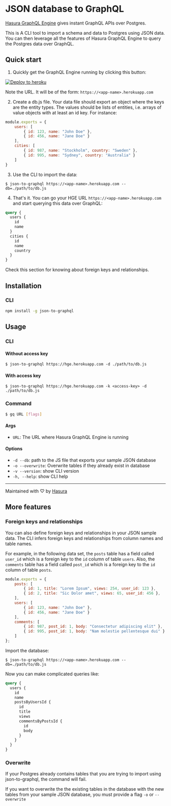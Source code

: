 # JSON database to GraphQL

[Hasura GraphQL Engine](https://hasura.io) gives instant GraphQL APIs over Postgres.

This is A CLI tool to import a schema and data to Postgres using JSON data. You can then leverage all the features of Hasura GraphQL Engine to query the Postgres data over GraphQL.

## Quick start

1. Quickly get the GraphQL Engine running by clicking this button:

[![Deploy to heroku](https://www.herokucdn.com/deploy/button.svg)](https://heroku.com/deploy?template=https://github.com/hasura/graphql-engine-heroku)

  Note the URL. It will be of the form: `https://<app-name>.herokuapp.com`

2. Create a db.js file. Your data file should export an object where the keys are the entity types. The values should be lists of entities, i.e. arrays of value objects with at least an id key. For instance:

  ```js
  module.exports = {
      users: [
          { id: 123, name: "John Doe" },
          { id: 456, name: "Jane Doe" }
      ],
      cities: [
          { id: 987, name: "Stockholm", country: "Sweden" },
          { id: 995, name: "Sydney", country: "Australia" }
      ]
  }
  ```

3. Use the CLI to import the data:

  ```
  $ json-to-graphql https://<app-name>.herokuapp.com --db=./path/to/db.js 
  ```

4. That's it. You can go your HGE URL `https://<app-name>.herokuapp.com` and start querying this data over GraphQL:

  ```graphql
  query {
    users {
      id
      name
    }
    cities {
      id
      name
      country
    }
  }
  ```

Check this section for knowing about foreign keys and relationships.

## Installation

### CLI

```bash
npm install -g json-to-graphql
```

## Usage

### CLI

#### Without access key

```
$ json-to-graphql https://hge.herokuapp.com -d ./path/to/db.js
```

#### With access key

```
$ json-to-graphql https://hge.herokuapp.com -k <access-key> -d ./path/to/db.js
```

### Command

```bash
$ gq URL [flags]
```

#### Args

* `URL`: The URL where Hasura GraphQL Engine is running

#### Options

- `-d --db`: path to the JS file that exports your sample JSON database
- `-o --overwrite`: Overwrite tables if they already exist in database
- `-v --version`: show CLI version
- `-h, --help`: show CLI help

---
Maintained with ♡ by <a href="https://hasura.io">Hasura</a>

## More features

### Foreign keys and relationships

You can also define foreign keys and relationships in your JSON sample data. The CLI infers foreign keys and relationships from column names and table names.

For example, in the following data set, the `posts` table has a field called `user_id` which is a foreign key to the `id`  column of table `users`. Also, the `comments` table has a field called `post_id` which is a foreign key to the `id`  column of table `posts`.

```js
module.exports = {
    posts: [
        { id: 1, title: "Lorem Ipsum", views: 254, user_id: 123 },
        { id: 2, title: "Sic Dolor amet", views: 65, user_id: 456 },
    ],
    users: [
        { id: 123, name: "John Doe" },
        { id: 456, name: "Jane Doe" }
    ],
    comments: [
        { id: 987, post_id: 1, body: "Consectetur adipiscing elit" },
        { id: 995, post_id: 1, body: "Nam molestie pellentesque dui" }
    ]
};
```

Import the database:

```
$ json-to-graphql https://<app-name>.herokuapp.com --db=./path/to/db.js
```

Now you can make complicated queries like:

```graphql
query {
  users {
    id
    name
    postsByUsersId {
      id
      title
      views
      commentsByPostsId {
        id
        body
      }
    }
  }
}
```

### Overwrite

If your Postgres already contains tables that you are trying to import using json-to-graphql, the command will fail.

If you want to overwrite the the existing tables in the database with the new tables from your sample JSON database, you must provide a flag `-o` or `--overwrite`

